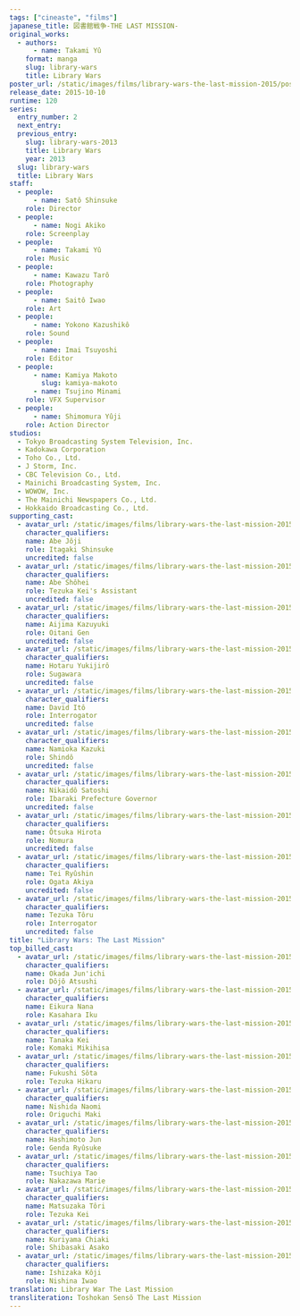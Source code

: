 ```yaml
---
tags: ["cineaste", "films"]
japanese_title: 図書館戦争-THE LAST MISSION-
original_works:
  - authors:
      - name: Takami Yû
    format: manga
    slug: library-wars
    title: Library Wars
poster_url: /static/images/films/library-wars-the-last-mission-2015/posters/poster.webp
release_date: 2015-10-10
runtime: 120
series:
  entry_number: 2
  next_entry:
  previous_entry:
    slug: library-wars-2013
    title: Library Wars
    year: 2013
  slug: library-wars
  title: Library Wars
staff:
  - people:
      - name: Satô Shinsuke
    role: Director
  - people:
      - name: Nogi Akiko
    role: Screenplay
  - people:
      - name: Takami Yû
    role: Music
  - people:
      - name: Kawazu Tarô
    role: Photography
  - people:
      - name: Saitô Iwao
    role: Art
  - people:
      - name: Yokono Kazushikô
    role: Sound
  - people:
      - name: Imai Tsuyoshi
    role: Editor
  - people:
      - name: Kamiya Makoto
        slug: kamiya-makoto
      - name: Tsujino Minami
    role: VFX Supervisor
  - people:
      - name: Shimomura Yûji
    role: Action Director
studios:
  - Tokyo Broadcasting System Television, Inc.
  - Kadokawa Corporation
  - Toho Co., Ltd.
  - J Storm, Inc.
  - CBC Television Co., Ltd.
  - Mainichi Broadcasting System, Inc.
  - WOWOW, Inc.
  - The Mainichi Newspapers Co., Ltd.
  - Hokkaido Broadcasting Co., Ltd.
supporting_cast:
  - avatar_url: /static/images/films/library-wars-the-last-mission-2015/cast-avatars/joji-abe-0.webp
    character_qualifiers:
    name: Abe Jôji
    role: Itagaki Shinsuke
    uncredited: false
  - avatar_url: /static/images/films/library-wars-the-last-mission-2015/cast-avatars/shohei-abe-0.webp
    character_qualifiers:
    name: Abe Shôhei
    role: Tezuka Kei's Assistant
    uncredited: false
  - avatar_url: /static/images/films/library-wars-the-last-mission-2015/cast-avatars/kazuyuki-aijima-0.webp
    character_qualifiers:
    name: Aijima Kazuyuki
    role: Oitani Gen
    uncredited: false
  - avatar_url: /static/images/films/library-wars-the-last-mission-2015/cast-avatars/yukijiro-hotaru-0.webp
    character_qualifiers:
    name: Hotaru Yukijirô
    role: Sugawara
    uncredited: false
  - avatar_url: /static/images/films/library-wars-the-last-mission-2015/cast-avatars/david-ito-0.webp
    character_qualifiers:
    name: David Itô
    role: Interrogator
    uncredited: false
  - avatar_url: /static/images/films/library-wars-the-last-mission-2015/cast-avatars/kazuki-namioka-0.webp
    character_qualifiers:
    name: Namioka Kazuki
    role: Shindô
    uncredited: false
  - avatar_url: /static/images/films/library-wars-the-last-mission-2015/cast-avatars/satoshi-nikaido-0.webp
    character_qualifiers:
    name: Nikaidô Satoshi
    role: Ibaraki Prefecture Governor
    uncredited: false
  - avatar_url: /static/images/films/library-wars-the-last-mission-2015/cast-avatars/hirota-otsuka-0.webp
    character_qualifiers:
    name: Ôtsuka Hirota
    role: Nomura
    uncredited: false
  - avatar_url: /static/images/films/library-wars-the-last-mission-2015/cast-avatars/ryushin-tei-0.webp
    character_qualifiers:
    name: Tei Ryûshin
    role: Ogata Akiya
    uncredited: false
  - avatar_url: /static/images/films/library-wars-the-last-mission-2015/cast-avatars/toru-tezuka-0.webp
    character_qualifiers:
    name: Tezuka Tôru
    role: Interrogator
    uncredited: false
title: "Library Wars: The Last Mission"
top_billed_cast:
  - avatar_url: /static/images/films/library-wars-the-last-mission-2015/cast-avatars/junichi-okada-0.webp
    character_qualifiers:
    name: Okada Jun'ichi
    role: Dôjô Atsushi
  - avatar_url: /static/images/films/library-wars-the-last-mission-2015/cast-avatars/nana-eikura-0.webp
    character_qualifiers:
    name: Eikura Nana
    role: Kasahara Iku
  - avatar_url: /static/images/films/library-wars-the-last-mission-2015/cast-avatars/kei-tanaka-0.webp
    character_qualifiers:
    name: Tanaka Kei
    role: Komaki Mikihisa
  - avatar_url: /static/images/films/library-wars-the-last-mission-2015/cast-avatars/sota-fukushi-0.webp
    character_qualifiers:
    name: Fukushi Sôta
    role: Tezuka Hikaru
  - avatar_url: /static/images/films/library-wars-the-last-mission-2015/cast-avatars/naomi-nishida-0.webp
    character_qualifiers:
    name: Nishida Naomi
    role: Origuchi Maki
  - avatar_url: /static/images/films/library-wars-the-last-mission-2015/cast-avatars/jun-hashimoto-0.webp
    character_qualifiers:
    name: Hashimoto Jun
    role: Genda Ryûsuke
  - avatar_url: /static/images/films/library-wars-the-last-mission-2015/cast-avatars/tao-tsuchiya-0.webp
    character_qualifiers:
    name: Tsuchiya Tao
    role: Nakazawa Marie
  - avatar_url: /static/images/films/library-wars-the-last-mission-2015/cast-avatars/tori-matsuzaka-0.webp
    character_qualifiers:
    name: Matsuzaka Tôri
    role: Tezuka Kei
  - avatar_url: /static/images/films/library-wars-the-last-mission-2015/cast-avatars/chiaki-kuriyama-0.webp
    character_qualifiers:
    name: Kuriyama Chiaki
    role: Shibasaki Asako
  - avatar_url: /static/images/films/library-wars-the-last-mission-2015/cast-avatars/koji-ishizaka-0.webp
    character_qualifiers:
    name: Ishizaka Kôji
    role: Nishina Iwao
translation: Library War The Last Mission
transliteration: Toshokan Sensô The Last Mission
---
```

